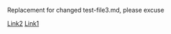 Replacement for changed test-file3.md, please excuse

[Link2](https://vimeo.com)
[Link1](https://youtube.com)
